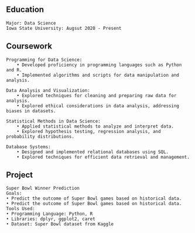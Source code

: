 ## Education
    Major: Data Science
    Iowa State University: Augsut 2020 - Present

## Coursework

    Programming for Data Science:
        • Developed proficiency in programming languages such as Python and R.
        • Implemented algorithms and scripts for data manipulation and analysis.
        
    Data Analysis and Visualization:
        • Explored techniques for cleaning and preparing raw data for analysis.
        • Explored ethical considerations in data analysis, addressing biases in datasets.
        
    Statistical Methods in Data Science:
        • Applied statistical methods to analyze and interpret data.
        • Explored hypothesis testing, regression analysis, and probability distributions.
        
    Database Systems:
        • Designed and implemented relational databases using SQL.
        • Explored techniques for efficient data retrieval and management.


## Project
    Super Bowl Winner Prediction
    Goals:
    • Predict the outcome of Super Bowl games based on historical data.
    • Predict the outcome of Super Bowl games based on historical data. Tools Used:
    • Programming Language: Python, R
    • Libraries: dplyr, ggplot2, caret
    • Dataset: Super Bowl dataset from Kaggle
